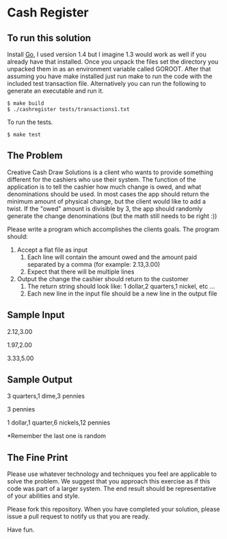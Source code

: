 Cash Register
============

To run this solution
-----------
Install [Go](http://golang.org/dl/), I used version 1.4 but I imagine 1.3 would work as well if you already have that installed.  Once you unpack the files set the directory you unpacked them in as an environment variable called GOROOT.  After that assuming you have make installed just run make to run the code with the included test transaction file.  Alternatively you can run the following to generate an executable and run it.

    $ make build
    $ ./cashregister tests/transactions1.txt

To run the tests.

    $ make test

The Problem
-----------
Creative Cash Draw Solutions is a client who wants to provide something different for the cashiers who use their system. The function of the application is to tell the cashier how much change is owed, and what denominations should be used. In most cases the app should return the minimum amount of physical change, but the client would like to add a twist. If the "owed" amount is divisible by 3, the app should randomly generate the change denominations (but the math still needs to be right :))

Please write a program which accomplishes the clients goals. The program should:

1. Accept a flat file as input
	1. Each line will contain the amount owed and the amount paid separated by a comma (for example: 2.13,3.00)
	2. Expect that there will be multiple lines
2. Output the change the cashier should return to the customer
	1. The return string should look like: 1 dollar,2 quarters,1 nickel, etc ...
	2. Each new line in the input file should be a new line in the output file

Sample Input
------------
2.12,3.00

1.97,2.00

3.33,5.00

Sample Output
-------------
3 quarters,1 dime,3 pennies

3 pennies

1 dollar,1 quarter,6 nickels,12 pennies

*Remember the last one is random

The Fine Print
--------------
Please use whatever technology and techniques you feel are applicable to solve the problem. We suggest that you approach this exercise as if this code was part of a larger system. The end result should be representative of your abilities and style.

Please fork this repository. When you have completed your solution, please issue a pull request to notify us that you are ready.

Have fun.
